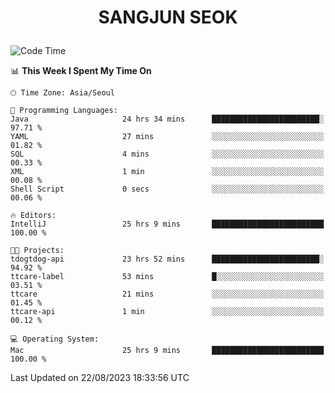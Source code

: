 <h1>
 <p align="center">
   SANGJUN SEOK
 </p>
</h1>

<!--START_SECTION:waka-->
![Code Time](http://img.shields.io/badge/Code%20Time-2%2C792%20hrs%2034%20mins-blue)

📊 **This Week I Spent My Time On** 

```text
🕑︎ Time Zone: Asia/Seoul

💬 Programming Languages: 
Java                     24 hrs 34 mins      ████████████████████████░   97.71 % 
YAML                     27 mins             ░░░░░░░░░░░░░░░░░░░░░░░░░   01.82 % 
SQL                      4 mins              ░░░░░░░░░░░░░░░░░░░░░░░░░   00.33 % 
XML                      1 min               ░░░░░░░░░░░░░░░░░░░░░░░░░   00.08 % 
Shell Script             0 secs              ░░░░░░░░░░░░░░░░░░░░░░░░░   00.06 % 

🔥 Editors: 
IntelliJ                 25 hrs 9 mins       █████████████████████████   100.00 % 

🐱‍💻 Projects: 
tdogtdog-api             23 hrs 52 mins      ████████████████████████░   94.92 % 
ttcare-label             53 mins             █░░░░░░░░░░░░░░░░░░░░░░░░   03.51 % 
ttcare                   21 mins             ░░░░░░░░░░░░░░░░░░░░░░░░░   01.45 % 
ttcare-api               1 min               ░░░░░░░░░░░░░░░░░░░░░░░░░   00.12 % 

💻 Operating System: 
Mac                      25 hrs 9 mins       █████████████████████████   100.00 % 
```


 Last Updated on 22/08/2023 18:33:56 UTC
<!--END_SECTION:waka-->
